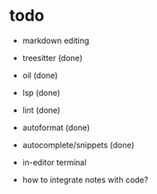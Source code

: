 # todo

- markdown editing
- treesitter (done)
- oil (done)
- lsp (done)
- lint (done)
- autoformat (done)
- autocomplete/snippets (done)

- in-editor terminal
- how to integrate notes with code?

